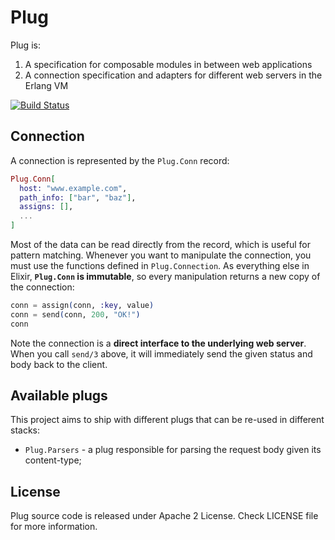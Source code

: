 # Plug

Plug is:

1. A specification for composable modules in between web applications
2. A connection specification and adapters for different web servers in the Erlang VM

[![Build Status](https://travis-ci.org/elixir-lang/plug.png?branch=master)](https://travis-ci.org/elixir-lang/plug)

## Connection

A connection is represented by the `Plug.Conn` record:

```elixir
Plug.Conn[
  host: "www.example.com",
  path_info: ["bar", "baz"],
  assigns: [],
  ...
]
```

Most of the data can be read directly from the record, which is useful for pattern matching. Whenever you want to manipulate the connection, you must use the functions defined in `Plug.Connection`. As everything else in Elixir, **`Plug.Conn` is immutable**, so every manipulation returns a new copy of the connection:

```elixir
conn = assign(conn, :key, value)
conn = send(conn, 200, "OK!")
conn
```

Note the connection is a **direct interface to the underlying web server**. When you call `send/3` above, it will immediately send the given status and body back to the client.

## Available plugs

This project aims to ship with different plugs that can be re-used in different stacks:

* `Plug.Parsers` - a plug responsible for parsing the request body given its content-type;

## License

Plug source code is released under Apache 2 License.
Check LICENSE file for more information.

